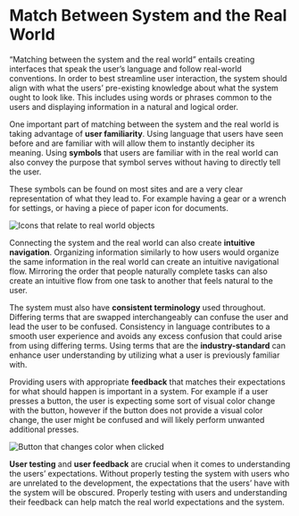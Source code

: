# Match Between System and the Real World

“Matching between the system and the real world” entails creating interfaces that speak the user’s language 
and follow real-world conventions.  In order to best streamline user interaction, the system should align 
with what the users’ pre-existing knowledge about what the system ought to look like.  This includes using 
words or phrases common to the users and displaying information in a natural and logical order.


One important part of matching between the system and the real world is taking advantage of **user familiarity**. 
Using language that users have seen before and are familiar with will allow them to instantly decipher its 
meaning. Using **symbols** that users are familiar with in the real world can also convey the purpose that symbol 
serves without having to directly tell the user.


These symbols can be found on most sites and are a very clear representation of what they lead to. For example 
having a gear or a wrench for settings, or having a piece of paper icon for documents.

![Icons that relate to real world objects](/lessons/lesson2-graphics/icons.png)


Connecting the system and the real world can also create **intuitive navigation**. Organizing information similarly 
to how users would organize the same information in the real world can create an intuitive navigational flow. 
Mirroring the order that people naturally complete tasks can also create an intuitive flow from one task to 
another that feels natural to the user.


The system must also have **consistent terminology** used throughout. Differing terms that are swapped 
interchangeably can confuse the user and lead the user to be confused. Consistency in language contributes 
to a smooth user experience and avoids any excess confusion that could arise from using differing terms. 
Using terms that are the **industry-standard** can enhance user understanding by utilizing what a user is 
previously familiar with.


Providing users with appropriate **feedback** that matches their expectations for what should happen is 
important in a system. For example if a user presses a button, the user is expecting some sort of visual 
color change with the button, however if the button does not provide a visual color change, the user might 
be confused and will likely perform unwanted additional presses.


![Button that changes color when clicked](/lessons/lesson2-graphics/hover.gif)


**User testing** and **user feedback** are crucial when it comes to understanding the users’ expectations. Without 
properly testing the system with users who are unrelated to the development, the expectations that the 
users’ have with the system will be obscured. Properly testing with users and understanding their feedback 
can help match the real world expectations and the system.